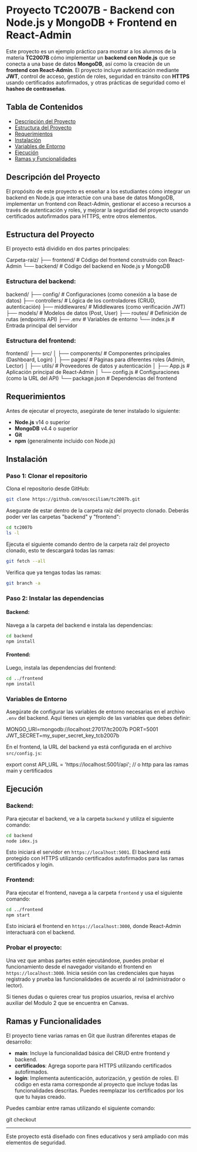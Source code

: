 # Proyecto TC2007B - Backend con Node.js y MongoDB + Frontend en React-Admin

Este proyecto es un ejemplo práctico para mostrar a los alumnos de la materia **TC2007B** cómo implementar un **backend con Node.js** que se conecta a una base de datos **MongoDB**, así como la creación de un **frontend con React-Admin**. El proyecto incluye autenticación mediante **JWT**, control de acceso, gestión de roles, seguridad en tránsito con **HTTPS** usando certificados autofirmados, y otras prácticas de seguridad como el **hasheo de contraseñas**.

## Tabla de Contenidos
- [Descripción del Proyecto](#descripción-del-proyecto)
- [Estructura del Proyecto](#estructura-del-proyecto)
- [Requerimientos](#requerimientos)
- [Instalación](#instalación)
- [Variables de Entorno](#variables-de-entorno)
- [Ejecución](#ejecución)
- [Ramas y Funcionalidades](#ramas-y-funcionalidades)

## Descripción del Proyecto

El propósito de este proyecto es enseñar a los estudiantes cómo integrar un backend en Node.js que interactúe con una base de datos MongoDB, implementar un frontend con React-Admin, gestionar el acceso a recursos a través de autenticación y roles, y mejorar la seguridad del proyecto usando certificados autofirmados para HTTPS, entre otros elementos.

## Estructura del Proyecto

El proyecto está dividido en dos partes principales:

Carpeta-raíz/
├── frontend/            # Código del frontend construido con React-Admin
└── backend/             # Código del backend en Node.js y MongoDB

### Estructura del backend:

backend/
├── config/              # Configuraciones (como conexión a la base de datos)
├── controllers/         # Lógica de los controladores (CRUD, autenticación)
├── middlewares/         # Middlewares (como verificación JWT)
├── models/              # Modelos de datos (Post, User)
├── routes/              # Definición de rutas (endpoints API)
├── .env                 # Variables de entorno
└── index.js             # Entrada principal del servidor

### Estructura del frontend:

frontend/
├── src/
│   ├── components/      # Componentes principales (Dashboard, Login)
│   ├── pages/           # Páginas para diferentes roles (Admin, Lector)
│   ├── utils/           # Proveedores de datos y autenticación
│   ├── App.js           # Aplicación principal de React-Admin
│   └── config.js        # Configuraciones (como la URL del API)
└── package.json         # Dependencias del frontend

## Requerimientos

Antes de ejecutar el proyecto, asegúrate de tener instalado lo siguiente:

- **Node.js** v14 o superior
- **MongoDB** v4.4 o superior
- **Git**
- **npm** (generalmente incluido con Node.js)

## Instalación

### Paso 1: Clonar el repositorio

Clona el repositorio desde GitHub:
```bash
git clone https://github.com/osceciliam/tc2007b.git
```

Asegurate de estar dentro de la carpeta raíz del proyecto clonado. Deberás poder ver las carpetas "backend" y "frontend":
```bash
cd tc2007b
ls -l
``` 

Ejecuta el siguiente comando dentro de la carpeta raíz del proyecto clonado, esto te descargará todas las ramas:
```bash
git fetch --all
```

Verifica que ya tengas todas las ramas:
```bash
git branch -a
```

### Paso 2: Instalar las dependencias

#### Backend:
Navega a la carpeta del backend e instala las dependencias:

```bash
cd backend
npm install
```

#### Frontend:
Luego, instala las dependencias del frontend:

```bash
cd ../frontend
npm install
```

### Variables de Entorno

Asegúrate de configurar las variables de entorno necesarias en el archivo `.env` del backend. Aquí tienes un ejemplo de las variables que debes definir:

MONGO_URI=mongodb://localhost:27017/tc2007b
PORT=5001
JWT_SECRET=my_super_secret_key_tcb2007b

En el frontend, la URL del backend ya está configurada en el archivo `src/config.js`:

export const API_URL = 'https://localhost:5001/api';  // o http para las ramas main y certificados

## Ejecución

### Backend:

Para ejecutar el backend, ve a la carpeta `backend` y utiliza el siguiente comando:

```bash
cd backend
node idex.js
```

Esto iniciará el servidor en `https://localhost:5001`. El backend está protegido con HTTPS utilizando certificados autofirmados para las ramas certificados y login.

### Frontend:

Para ejecutar el frontend, navega a la carpeta `frontend` y usa el siguiente comando:

```bash
cd ../frontend
npm start
```

Esto iniciará el frontend en `https://localhost:3000`, donde React-Admin interactuará con el backend.

### Probar el proyecto:

Una vez que ambas partes estén ejecutándose, puedes probar el funcionamiento desde el navegador visitando el frontend en `https://localhost:3000`. Inicia sesión con las credenciales que hayas registrado y prueba las funcionalidades de acuerdo al rol (administrador o lector).

Si tienes dudas o quieres crear tus propios usuarios, revisa el archivo auxiliar del Modulo 2 que se encuentra en Canvas.

## Ramas y Funcionalidades

El proyecto tiene varias ramas en Git que ilustran diferentes etapas de desarrollo:

- **main**: Incluye la funcionalidad básica del CRUD entre frontend y backend.
- **certificados**: Agrega soporte para HTTPS utilizando certificados autofirmados.
- **login**: Implementa autenticación, autorización, y gestión de roles. El código en esta rama corresponde al proyecto que incluye todas las funcionalidades descritas. Puedes reemplazar los certificados por los que tu hayas creado.

Puedes cambiar entre ramas utilizando el siguiente comando:

git checkout <nombre-de-la-rama>



---

Este proyecto está diseñado con fines educativos y será ampliado con más elementos de seguridad.
